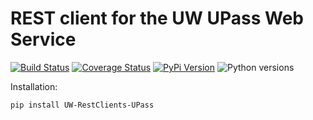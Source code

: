 # REST client for the UW UPass Web Service

[![Build Status](https://github.com/uw-it-aca/uw-restclients-upass/workflows/tests/badge.svg?branch=main)](https://github.com/uw-it-aca/uw-restclients-upass/actions)
[![Coverage Status](https://coveralls.io/repos/uw-it-aca/uw-restclients-upass/badge.svg?branch=main)](https://coveralls.io/r/uw-it-aca/uw-restclients-upass?branch=main)
[![PyPi Version](https://img.shields.io/pypi/v/uw-restclients-upass.svg)](https://pypi.python.org/pypi/uw-restclients-upass)
![Python versions](https://img.shields.io/badge/python-3.10-blue.svg)


Installation:

    pip install UW-RestClients-UPass
